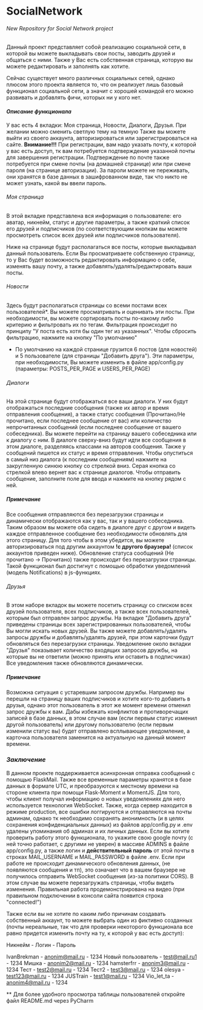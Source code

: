 # SocialNetwork

###### _New Repository for Social Network project_

Данный проект представляет собой реализацию социальной сети, в которой вы можете выкладывать свои посты,
заводить друзей и общаться с ними. Также у Вас есть собственная страница, которую вы можете редактировать и заполнять как хотите.

Сейчас существует много различных социальных сетей, однако плюсом этого проекта является то, что он реализует лишь базовый функционал социальной сети,
а значит с хорошей командой его можно развивать и добавлять фичи, которых ни у кого нет.

#### _Описание функционала_
У вас есть 4 вкладки: Моя страница, Новости, Диалоги, Друзья. При желании можно сменить светлую тему на темную Также вы можете выйти из своего аккаунта, авторизироваться или зарегистрироваться на сайте.
**Внимание!!!** При регистрации, вам надо указать почту, к которой у вас есть доступ, тк вам потребуется подтверждение указанной почты для завершения регистрации.
Подтверждение по почте также потребуется при смене почты (на домашней странице) или при смене пароля (на странице авторизации).
За пароли можете не переживать, они хранятся в базе данных в зашифрованном виде, так что никто не может узнать, какой вы ввели пароль.

###### _Моя страница_
В этой вкладке представлена вся информация о пользователе: его аватар, никнейм, статус и другие параметры, а также краткий список его друзей и подписчиков
(по соответствующим кнопкам вы можете просмотреть список всех друзей или подписчиков пользователя).

Ниже на странице будут располагаться все посты, которые выкладывал данный пользователь. Если Вы просматриваете собственную страницу,
то у Вас будет возможность редактировать информацию о себе, изменять вашу почту, а также добавлять/удалять/редактировать ваши посты.

###### _Новости_
Здесь будут располагаться страницы со всеми постами всех пользователей*. Вы можете просматривать и оценивать эти посты.
При необходимости, вы можете сортировать посты по-какому либо критерию и фильтровать их по тегам. Фильтрация происходит по принципу "У поста есть хотя бы один тег из указанных".
Чтобы сбросить фильтрацию, нажмите на кнопку "По умолчанию"
* По умолчанию на каждой странице грузится 6 постов (для новостей) и 5 пользователе (для страницы "Добавить друга"). Эти параметры, при необходимости,
  Вы можете изменить в файле app/config.py (параметры: POSTS_PER_PAGE и USERS_PER_PAGE)

###### _Диалоги_
На этой странице будут отображаться все ваши диалоги. У них будут отображаться последние сообщения (также их автор и время отправления сообщения),
а также статус сообщения (Прочитано/Не прочитано, если последнее сообщение от вас) или количество непрочитанных сообщений (если последнее сообщение от вашего собеседника).
Вы можете перейти на страницу вашего собеседника или к диалогу с ним. В диалоге сверху-вниз будут идти все сообщения в этом диалоге, разделяясь классами на авторов сообщения.
Также у сообщений пишется их статус и время отправления. Чтобы опуститься в самый низ диалога (к последним сообщениям) нажмите на закругленную синюю кнопку со стрелкой вниз.
Серая кнопка со стрелкой влево вернет вас к странице диалогов. Чтобы отправить сообщение, заполните поле для ввода и нажмите на кнопку рядом с ней.

##### _Примечание_
Все сообщения отправляются без перезагрузки страницы и динамически отображаются как у вас, так и у вашего собеседника. Таким образом вы можете оба сидеть в диалоге друг с другом
и видеть каждое отправленное сообщение без необходимости обновлять для этого страницу. Для того чтобы в этом убедится, вы можете авторизироваться под другим аккаунтом
**!с другого браузера!** (список аккаунтов приведен ниже). Обновление статуса сообщений (Не прочитано -> Прочитано) также происходит без перезагрузки страницы.
Такой функционал был достигнут с помощью обработки уведомлений (модель Notifications) в js-функциях.

###### _Друзья_
В этом наборе вкладок вы можете посетить страницу со списком всех друзей пользователя, всех подписчиков, а также всех пользователей, которым был отправлен запрос дружбы.
На вкладке "Добавить друга" приведены страницы всех зарегистрированных пользователей, чтобы Вы могли искать новых друзей.
Вы также можете добавлять/удалять запросы дружбы и добавлять/удалять друзей, при этом карточки будут обновляться без перезагрузки страницы.
Уведомление около вкладки "Друзья" показывает количество входящих запросов дружбы, на которые вы не ответили (можно принять или оставить в подписчиках)
Все уведомления также обновляются динамически.

##### _Примечание_
Возможна ситуация с устаревшим запросом дружбы. Например вы перешли на страницу ваших подписчиков и хотите кого-то добавить в друзья,
однако этот пользователь в этот же момент времени отменил запрос дружбы к вам. Дабы избежать конфликтов и противоречащих записей в базе данных,
в этом случае вам (если первым статус изменил другой пользователь) или другому пользователю (если первым изменили статус вы) будет отправлено всплывающее уведомление,
а карточка пользователя заменится на актуальную на данный момент времени.

### _Заключение_
В данном проекте поддерживается асинхронная отправка сообщений с помощью FlaskMail.
Также все временные параметры хранятся в базе данных в формате UTC, и преобразуются к местному времени на стороне клиента при помощи
Flask-Moment и MomentJS. Для того, чтобы клиент получал информацию о новых уведомлениях для него используется технология WebSocket.
Также, когда сервер находится в режиме production, все ошибки логгируются и отправляются на почты админам,
однако тк необходимо сохранять анонимность (и в целях сохранения конфиденциальных данных) из файлов app/config.py и .env удалены упоминания об админах и их личных данных.
Если вы хотите проверить работу этого функционала, то укажите свою google почту (с ней точно работает, с другими не уверен) в массиве ADMINS в файле app/config.py,
а также логин и **действительный пароль** от этой почты в строках MAIL_USERNAME и MAIL_PASSWORD в файле .env. Если при работе не происходит динамического обновления данных, (не появляются сообщения и тп),
это означает что в вашем браузере не получилось отправить WebSocket сообщения (из-за политики CORS). В этом случае вы можете перезагружать страницы, чтобы видеть изменения.
Правильная работа продемонстрирована на видео (при правильном подключении в консоли сайта появится строка "connected!")

Также если вы не хотите по каким либо причинам создавать собственный аккаунт, то можете выбрать один из фиктивно созданных (почты нереальные, так что для проверки
некоторого функционала все равно придется изменить почту на ту, к которой у вас есть доступ):

Никнейм            - Логин            - Пароль

IvanBrekman        - anonim@mail.ru   - 1234
Новый пользователь - test@mail.ru1    - 1234
Мишка              - anonim2@mail.ru  - 1234
hamsterfrr         - anonim3@mail.ru  - 1234
Тест               - test2@mail.ru    - 1234
Тест2              - test3@mail.ru    - 1234
olesya             - test123@mail.ru  - 1234
JUSTrain           - test1@mail.ru    - 1234
Vio_let_ta         - anonim4@mail.ru  - 1234

** Для более удобного просмотра таблицы пользователей откройте файл README.md через PyCharm
